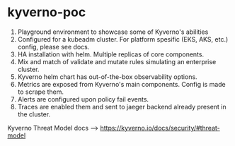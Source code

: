 # kyverno-poc
1. Playground environment to showcase some of Kyverno's abilities
2. Configured for a kubeadm cluster. For platform spesific (EKS, AKS, etc.) config, please see docs. 
3. HA installation with helm. Multiple replicas of core components.
4. Mix and match of validate and mutate rules simulating an enterprise cluster.
5. Kyverno helm chart has out-of-the-box observability options. 
6. Metrics are exposed from Kyverno's main components. Config is made to scrape them.
7. Alerts are configured upon policy fail events.
8. Traces are enabled them and sent to jaeger backend already present in the cluster.

Kyverno Threat Model docs --> https://kyverno.io/docs/security/#threat-model